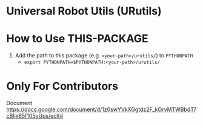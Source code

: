 # Universal Robot Utils (URutils)

# How to Use THIS-PACKAGE
1. Add the path to this package (e.g. `<your-path>/urutils/`) to `PYTHONPATH` 
    - `export PYTHONPATH=$PYTHONPATH:<your-path>/urutils/` 

# Only For Contributors
Document https://docs.google.com/document/d/1z0swYVkXGgtdz2F_kOrvMTWBbdT7cBIjx65f105yUps/edit# 
